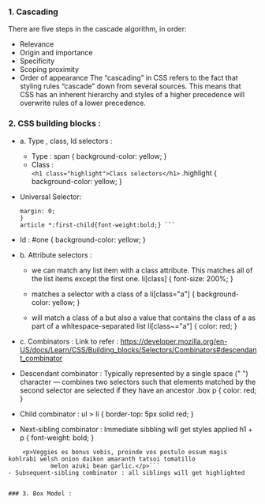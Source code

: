 ###	1. Cascading
There are five steps in the cascade algorithm, in order:
- Relevance
- Origin and importance
- Specificity
- Scoping proximity
- Order of appearance
	The “cascading” in CSS refers to the fact that styling rules “cascade” down from several sources. This means that CSS has an inherent hierarchy and styles of a higher precedence will overwrite rules of a lower precedence.

###	2. CSS building blocks :
- a. Type , class, Id selectors : 
	- Type : 
		span {
 		 background-color: yellow;
		}
   - Class :  
	```<h1 class="highlight">Class selectors</h1>```
	.highlight {
	background-color: yellow;
	}

- Universal Selector: 
	```* {
	margin: 0;
	}
    article *:first-child{font-weight:bold;} ```
- Id : 
	#one {
	background-color: yellow;
	}

- b. Attribute selectors :
    - we can match any list item with a class attribute. This matches all of the list items except the first one.
	li[class] {
	font-size: 200%;
	}

	- matches a selector with a class of a 
	li[class="a"] {
	background-color: yellow;
	}

	-  will match a class of a but also a value that contains the class of a as part of a whitespace-separated list
	li[class~="a"] {
	color: red;
	}
			
- c. Combinators : Link to refer : https://developer.mozilla.org/en-US/docs/Learn/CSS/Building_blocks/Selectors/Combinators#descendant_combinator
		
- Descendant combinator : 
 Typically represented by a single space (" ") character — combines two selectors such that elements matched by the second selector are selected if they have an ancestor
.box p {
  color: red;
}

- Child combinator : 
ul > li {
  border-top: 5px solid red;
}

- Next-sibling combinator : Immediate sibbling will get styles applied
h1 + p {
  font-weight: bold;
}
```<h1>A heading</h1>
    <p>Veggies es bonus vobis, proinde vos postulo essum magis kohlrabi welsh onion daikon amaranth tatsoi tomatillo
            melon azuki bean garlic.</p>```
- Subsequent-sibling combinator : all siblings will get highlighted 
			
			
###	3. Box Model :
		
			
			
